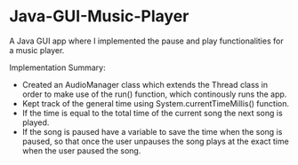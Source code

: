 # Java-GUI-Music-Player

A Java GUI app where I implemented the pause and play functionalities for a music player.

Implementation Summary:
- Created an AudioManager class which extends the Thread class in order to make use of the run() function, which continously runs the app.
- Kept track of the general time using System.currentTimeMillis() function. 
- If the time is equal to the total time of the current song the next song is played.
- If the song is paused have a variable to save the time when the song is paused, so that once the user unpauses the song plays at the exact time when the user paused the song.

